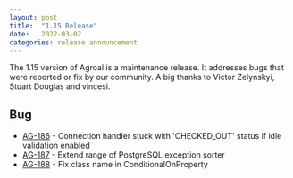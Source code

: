 ```yaml
---
layout: post
title:  "1.15 Release"
date:   2022-03-02
categories: release announcement
---
```


The 1.15 version of Agroal is a maintenance release. It addresses bugs that were reported or fix by our community. A big thanks to Victor Zelynskyi, Stuart Douglas and vincesi.

## Bug
* [AG-186](https://issues.jboss.org/browse/AG-186) - Connection handler stuck with 'CHECKED_OUT' status if idle validation enabled
* [AG-187](https://issues.jboss.org/browse/AG-187) - Extend range of PostgreSQL exception sorter
* [AG-188](https://issues.jboss.org/browse/AG-188) - Fix class name in ConditionalOnProperty

